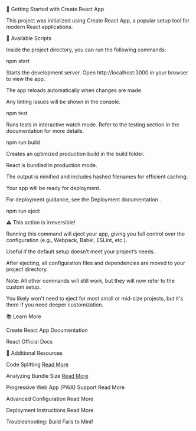 🚀 Getting Started with Create React App

This project was initialized using Create React App, a popular setup tool for modern React applications.

📜 Available Scripts

Inside the project directory, you can run the following commands:

npm start

Starts the development server.
Open http://localhost:3000
 in your browser to view the app.

The app reloads automatically when changes are made.

Any linting issues will be shown in the console.

npm test

Runs tests in interactive watch mode.
Refer to the testing section in the documentation for more details.

npm run build

Creates an optimized production build in the build folder.

React is bundled in production mode.

The output is minified and includes hashed filenames for efficient caching.

Your app will be ready for deployment.

For deployment guidance, see the Deployment documentation
.

npm run eject

⚠️ This action is irreversible!

Running this command will eject your app, giving you full control over the configuration (e.g., Webpack, Babel, ESLint, etc.).

Useful if the default setup doesn’t meet your project’s needs.

After ejecting, all configuration files and dependencies are moved to your project directory.

Note: All other commands will still work, but they will now refer to the custom setup.

You likely won't need to eject for most small or mid-size projects, but it's there if you need deeper customization.

📚 Learn More

Create React App Documentation

React Official Docs

🔧 Additional Resources

Code Splitting
[Read More](https://create-react-app.dev/docs/code-splitting/)

Analyzing Bundle Size
[Read More](https://create-react-app.dev/docs/analyzing-the-bundle-size/)

Progressive Web App (PWA) Support
Read More

Advanced Configuration
Read More

Deployment Instructions
Read More

Troubleshooting: Build Fails to Minif
